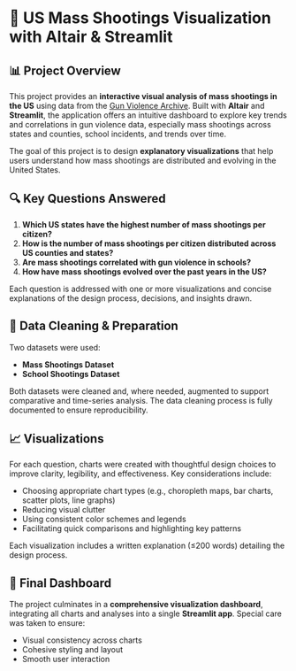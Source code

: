 # 🧠 US Mass Shootings Visualization with Altair & Streamlit

## 📊 Project Overview

This project provides an **interactive visual analysis of mass shootings in the US** using data from the [Gun Violence Archive](https://www.gunviolencearchive.org/). Built with **Altair** and **Streamlit**, the application offers an intuitive dashboard to explore key trends and correlations in gun violence data, especially mass shootings across states and counties, school incidents, and trends over time.

The goal of this project is to design **explanatory visualizations** that help users understand how mass shootings are distributed and evolving in the United States.

## 🔍 Key Questions Answered

1. **Which US states have the highest number of mass shootings per citizen?**
2. **How is the number of mass shootings per citizen distributed across US counties and states?**
3. **Are mass shootings correlated with gun violence in schools?**
4. **How have mass shootings evolved over the past years in the US?**

Each question is addressed with one or more visualizations and concise explanations of the design process, decisions, and insights drawn.

## 🧹 Data Cleaning & Preparation

Two datasets were used:
- **Mass Shootings Dataset**
- **School Shootings Dataset**

Both datasets were cleaned and, where needed, augmented to support comparative and time-series analysis. The data cleaning process is fully documented to ensure reproducibility.

## 📈 Visualizations

For each question, charts were created with thoughtful design choices to improve clarity, legibility, and effectiveness. Key considerations include:
- Choosing appropriate chart types (e.g., choropleth maps, bar charts, scatter plots, line graphs)
- Reducing visual clutter
- Using consistent color schemes and legends
- Facilitating quick comparisons and highlighting key patterns

Each visualization includes a written explanation (≤200 words) detailing the design process.

## 🧩 Final Dashboard

The project culminates in a **comprehensive visualization dashboard**, integrating all charts and analyses into a single **Streamlit app**. Special care was taken to ensure:
- Visual consistency across charts
- Cohesive styling and layout
- Smooth user interaction

